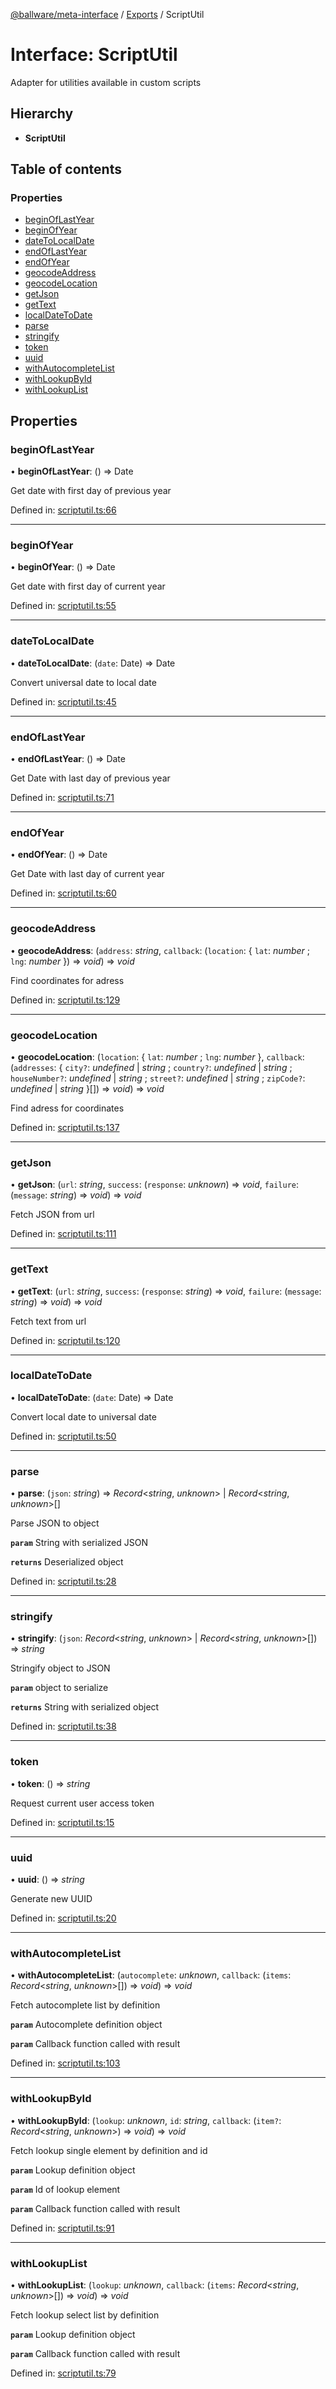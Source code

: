 [@ballware/meta-interface](../README.md) / [Exports](../modules.md) / ScriptUtil

# Interface: ScriptUtil

Adapter for utilities available in custom scripts

## Hierarchy

* **ScriptUtil**

## Table of contents

### Properties

- [beginOfLastYear](scriptutil.md#beginoflastyear)
- [beginOfYear](scriptutil.md#beginofyear)
- [dateToLocalDate](scriptutil.md#datetolocaldate)
- [endOfLastYear](scriptutil.md#endoflastyear)
- [endOfYear](scriptutil.md#endofyear)
- [geocodeAddress](scriptutil.md#geocodeaddress)
- [geocodeLocation](scriptutil.md#geocodelocation)
- [getJson](scriptutil.md#getjson)
- [getText](scriptutil.md#gettext)
- [localDateToDate](scriptutil.md#localdatetodate)
- [parse](scriptutil.md#parse)
- [stringify](scriptutil.md#stringify)
- [token](scriptutil.md#token)
- [uuid](scriptutil.md#uuid)
- [withAutocompleteList](scriptutil.md#withautocompletelist)
- [withLookupById](scriptutil.md#withlookupbyid)
- [withLookupList](scriptutil.md#withlookuplist)

## Properties

### beginOfLastYear

• **beginOfLastYear**: () => Date

Get date with first day of previous year

Defined in: [scriptutil.ts:66](https://github.com/frankball/ballware-meta-interface/blob/d19dcf1/src/scriptutil.ts#L66)

___

### beginOfYear

• **beginOfYear**: () => Date

Get date with first day of current year

Defined in: [scriptutil.ts:55](https://github.com/frankball/ballware-meta-interface/blob/d19dcf1/src/scriptutil.ts#L55)

___

### dateToLocalDate

• **dateToLocalDate**: (`date`: Date) => Date

Convert universal date to local date

Defined in: [scriptutil.ts:45](https://github.com/frankball/ballware-meta-interface/blob/d19dcf1/src/scriptutil.ts#L45)

___

### endOfLastYear

• **endOfLastYear**: () => Date

Get Date with last day of previous year

Defined in: [scriptutil.ts:71](https://github.com/frankball/ballware-meta-interface/blob/d19dcf1/src/scriptutil.ts#L71)

___

### endOfYear

• **endOfYear**: () => Date

Get Date with last day of current year

Defined in: [scriptutil.ts:60](https://github.com/frankball/ballware-meta-interface/blob/d19dcf1/src/scriptutil.ts#L60)

___

### geocodeAddress

• **geocodeAddress**: (`address`: *string*, `callback`: (`location`: { `lat`: *number* ; `lng`: *number*  }) => *void*) => *void*

Find coordinates for adress

Defined in: [scriptutil.ts:129](https://github.com/frankball/ballware-meta-interface/blob/d19dcf1/src/scriptutil.ts#L129)

___

### geocodeLocation

• **geocodeLocation**: (`location`: { `lat`: *number* ; `lng`: *number*  }, `callback`: (`addresses`: { `city?`: *undefined* \| *string* ; `country?`: *undefined* \| *string* ; `houseNumber?`: *undefined* \| *string* ; `street?`: *undefined* \| *string* ; `zipCode?`: *undefined* \| *string*  }[]) => *void*) => *void*

Find adress for coordinates

Defined in: [scriptutil.ts:137](https://github.com/frankball/ballware-meta-interface/blob/d19dcf1/src/scriptutil.ts#L137)

___

### getJson

• **getJson**: (`url`: *string*, `success`: (`response`: *unknown*) => *void*, `failure`: (`message`: *string*) => *void*) => *void*

Fetch JSON from url

Defined in: [scriptutil.ts:111](https://github.com/frankball/ballware-meta-interface/blob/d19dcf1/src/scriptutil.ts#L111)

___

### getText

• **getText**: (`url`: *string*, `success`: (`response`: *string*) => *void*, `failure`: (`message`: *string*) => *void*) => *void*

Fetch text from url

Defined in: [scriptutil.ts:120](https://github.com/frankball/ballware-meta-interface/blob/d19dcf1/src/scriptutil.ts#L120)

___

### localDateToDate

• **localDateToDate**: (`date`: Date) => Date

Convert local date to universal date

Defined in: [scriptutil.ts:50](https://github.com/frankball/ballware-meta-interface/blob/d19dcf1/src/scriptutil.ts#L50)

___

### parse

• **parse**: (`json`: *string*) => *Record*<*string*, *unknown*\> \| *Record*<*string*, *unknown*\>[]

Parse JSON to object

**`param`** String with serialized JSON

**`returns`** Deserialized object

Defined in: [scriptutil.ts:28](https://github.com/frankball/ballware-meta-interface/blob/d19dcf1/src/scriptutil.ts#L28)

___

### stringify

• **stringify**: (`json`: *Record*<*string*, *unknown*\> \| *Record*<*string*, *unknown*\>[]) => *string*

Stringify object to JSON

**`param`** object to serialize

**`returns`** String with serialized object

Defined in: [scriptutil.ts:38](https://github.com/frankball/ballware-meta-interface/blob/d19dcf1/src/scriptutil.ts#L38)

___

### token

• **token**: () => *string*

Request current user access token

Defined in: [scriptutil.ts:15](https://github.com/frankball/ballware-meta-interface/blob/d19dcf1/src/scriptutil.ts#L15)

___

### uuid

• **uuid**: () => *string*

Generate new UUID

Defined in: [scriptutil.ts:20](https://github.com/frankball/ballware-meta-interface/blob/d19dcf1/src/scriptutil.ts#L20)

___

### withAutocompleteList

• **withAutocompleteList**: (`autocomplete`: *unknown*, `callback`: (`items`: *Record*<*string*, *unknown*\>[]) => *void*) => *void*

Fetch autocomplete list by definition

**`param`** Autocomplete definition object

**`param`** Callback function called with result

Defined in: [scriptutil.ts:103](https://github.com/frankball/ballware-meta-interface/blob/d19dcf1/src/scriptutil.ts#L103)

___

### withLookupById

• **withLookupById**: (`lookup`: *unknown*, `id`: *string*, `callback`: (`item?`: *Record*<*string*, *unknown*\>) => *void*) => *void*

Fetch lookup single element by definition and id

**`param`** Lookup definition object

**`param`** Id of lookup element

**`param`** Callback function called with result

Defined in: [scriptutil.ts:91](https://github.com/frankball/ballware-meta-interface/blob/d19dcf1/src/scriptutil.ts#L91)

___

### withLookupList

• **withLookupList**: (`lookup`: *unknown*, `callback`: (`items`: *Record*<*string*, *unknown*\>[]) => *void*) => *void*

Fetch lookup select list by definition

**`param`** Lookup definition object

**`param`** Callback function called with result

Defined in: [scriptutil.ts:79](https://github.com/frankball/ballware-meta-interface/blob/d19dcf1/src/scriptutil.ts#L79)
